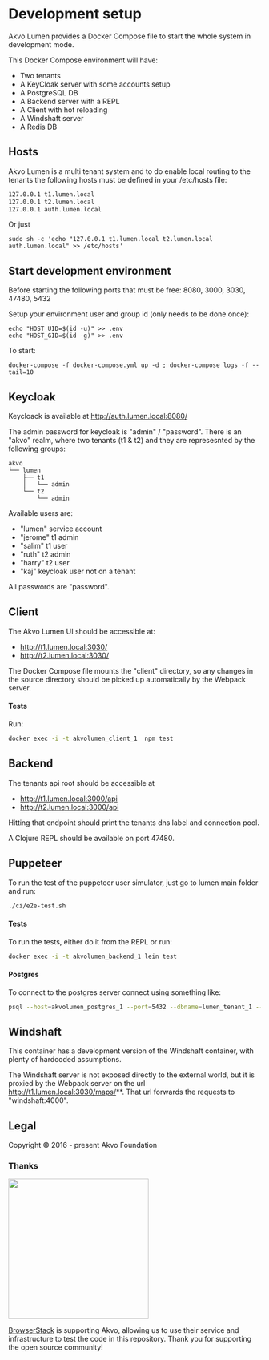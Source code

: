 # Development setup

Akvo Lumen provides a Docker Compose file to start the whole system in development mode.

This Docker Compose environment will have:

- Two tenants
- A KeyCloak server with some accounts setup
- A PostgreSQL DB
- A Backend server with a REPL
- A Client with hot reloading
- A Windshaft server
- A Redis DB

## Hosts
Akvo Lumen is a multi tenant system and to do enable local routing to the tenants
the following hosts must be defined in your /etc/hosts file:

``` sh
127.0.0.1 t1.lumen.local
127.0.0.1 t2.lumen.local
127.0.0.1 auth.lumen.local
```
Or just


    sudo sh -c 'echo "127.0.0.1 t1.lumen.local t2.lumen.local auth.lumen.local" >> /etc/hosts'


## Start development environment

Before starting the following ports that must be free: 8080, 3000, 3030, 47480, 5432

Setup your environment user and group id (only needs to be done once):


    echo "HOST_UID=$(id -u)" >> .env
    echo "HOST_GID=$(id -g)" >> .env


To start:


    docker-compose -f docker-compose.yml up -d ; docker-compose logs -f --tail=10


## Keycloak

Keycloack is available at http://auth.lumen.local:8080/

The admin password for keycloak is "admin" / "password". There is an "akvo" realm, where two tenants (t1 & t2) and they are represesnted by the following groups:

```
akvo
└── lumen
    ├── t1
    │   └── admin
    └── t2
        └── admin
```

Available users are:

- "lumen" service account
- "jerome" t1 admin
- "salim" t1 user
- "ruth" t2 admin
- "harry" t2 user
- "kaj" keycloak user not on a tenant

All passwords are "password".

## Client

The Akvo Lumen UI should be accessible at:

 - http://t1.lumen.local:3030/
 - http://t2.lumen.local:3030/

The Docker Compose file mounts the "client" directory, so any changes in the source directory should
be picked up automatically by the Webpack server.


#### Tests

Run:

```sh
docker exec -i -t akvolumen_client_1  npm test
```

## Backend

The tenants api root should be accessible at
 - http://t1.lumen.local:3000/api
 - http://t2.lumen.local:3000/api

Hitting that endpoint should print the tenants dns label and connection pool.

A Clojure REPL should be available on port 47480.

## Puppeteer

To run the test of the puppeteer user simulator, just go to lumen main
folder and run:
```sh
./ci/e2e-test.sh
```

#### Tests

To run the tests, either do it from the REPL or run:

```sh
docker exec -i -t akvolumen_backend_1 lein test
```

#### Postgres

To connect to the postgres server connect using something like:
```sh
psql --host=akvolumen_postgres_1 --port=5432 --dbname=lumen_tenant_1 --username=lumen --password
```

## Windshaft

This container has a development version of the Windshaft container, with plenty of hardcoded assumptions.

The Windshaft server is not exposed directly to the external world, but it is proxied by the Webpack server
on the url http://t1.lumen.local:3030/maps/**. That url forwards the requests to "windshaft:4000".

## Legal
Copyright © 2016 - present Akvo Foundation


### Thanks
<img src="http://www.browserstack.com/images/layout/browserstack-logo-600x315.png" width="280"/>

[BrowserStack](http://www.browserstack.com) is supporting Akvo, allowing us to use their service and infrastructure to test the code in this repository. Thank you for supporting the open source community!
